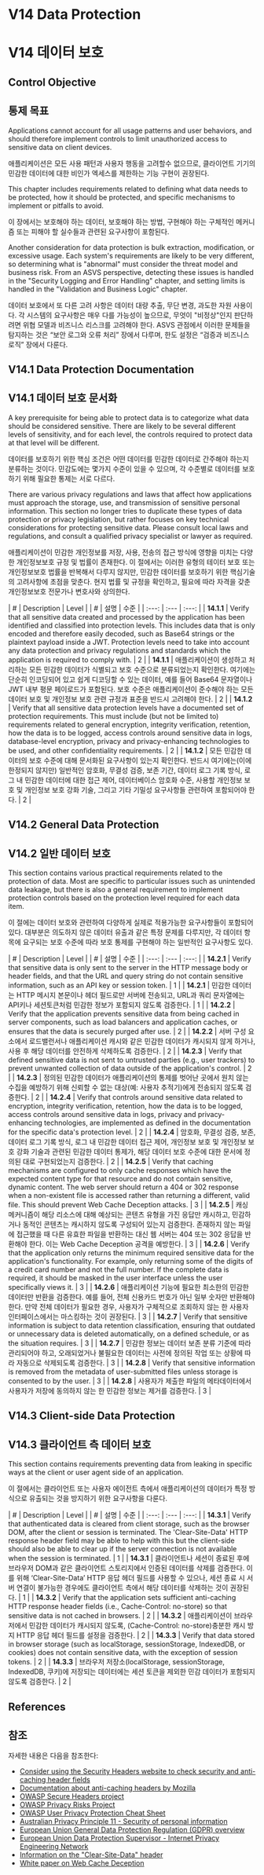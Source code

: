 # V14 Data Protection
# V14 데이터 보호

## Control Objective
## 통제 목표

Applications cannot account for all usage patterns and user behaviors, and should therefore implement controls to limit unauthorized access to sensitive data on client devices.

애플리케이션은 모든 사용 패턴과 사용자 행동을 고려할수 없으므로, 클라이언트 기기의 민감한 데이터에 대한 비인가 엑세스를 제한하는 기능 구현이 권장된다.

This chapter includes requirements related to defining what data needs to be protected, how it should be protected, and specific mechanisms to implement or pitfalls to avoid.

이 장에서는 보호해야 하는 데이터, 보호해야 하는 방법, 구현해야 하는 구체적인 메커니즘 또는 피해야 할 실수들과 관련된 요구사항이 포함된다.

Another consideration for data protection is bulk extraction, modification, or excessive usage. Each system's requirements are likely to be very different, so determining what is "abnormal" must consider the threat model and business risk. From an ASVS perspective, detecting these issues is handled in the "Security Logging and Error Handling" chapter, and setting limits is handled in the "Validation and Business Logic" chapter.

데이터 보호에서 또 다른 고려 사항은 데이터 대량 추출, 무단 변경, 과도한 자원 사용이다. 각 시스템의 요구사항은 매우 다를 가능성이 높으므로, 무엇이 "비정상"인지 판단하려면 위협 모델과 비즈니스 리스크를 고려해야 한다. ASVS 관점에서 이러한 문제들을 탐지하는 것은 “보안 로그와 오류 처리” 장에서 다루며, 한도 설정은 “검증과 비즈니스 로직” 장에서 다룬다.

## V14.1 Data Protection Documentation
## V14.1 데이터 보호 문서화


A key prerequisite for being able to protect data is to categorize what data should be considered sensitive. There are likely to be several different levels of sensitivity, and for each level, the controls required to protect data at that level will be different.

데이터를 보호하기 위한 핵심 조건은 어떤 데이터를 민감한 데이터로 간주해야 하는지 분류하는 것이다. 민감도에는 몇가지 수준이 있을 수 있으며, 각 수준별로 데이터를 보호하기 위해 필요한 통제는 서로 다르다.

There are various privacy regulations and laws that affect how applications must approach the storage, use, and transmission of sensitive personal information. This section no longer tries to duplicate these types of data protection or privacy legislation, but rather focuses on key technical considerations for protecting sensitive data. Please consult local laws and regulations, and consult a qualified privacy specialist or lawyer as required.

애플리케이션이 민감한 개인정보를 저장, 사용, 전송의 접근 방식에 영향을 미치는 다양한 개인정보보호 규정 및 법률이 존재한다. 이 절에서는 이러한 유형의 테이터 보호 또는 개인정보보호 법률을 반복해서 다루지 않지만, 민감한 데이터를 보호하기 위한 핵심기술의 고려사항에 초점을 맞춘다. 현지 법률 및 규정을 확인하고, 필요에 따라 자격을 갖춘 개인정보보호 전문가나 변호사와 상의한다.

| # | Description | Level |
| # | 설명 | 수준 |
| :---: | :--- | :---: |
| **14.1.1** | Verify that all sensitive data created and processed by the application has been identified and classified into protection levels. This includes data that is only encoded and therefore easily decoded, such as Base64 strings or the plaintext payload inside a JWT. Protection levels need to take into account any data protection and privacy regulations and standards which the application is required to comply with. | 2 |
| **14.1.1** | 애플리케이션이 생성하고 처리하는 모든 민감한 데이터가 식별되고 보호 수준으로 분류되었는지 확인한다. 여기에는 단순히 인코딩되어 있고 쉽게 디코딩할 수 있는 데이터, 예를 들어 Base64 문자열이나 JWT 내부 평문 페이로드가 포함된다. 보호 수준은 애플리케이션이 준수해야 하는 모든 데이터 보호 및 개인정보 보호 관련 규정과 표준을 반드시 고려해야 한다. | 2 |
| **14.1.2** | Verify that all sensitive data protection levels have a documented set of protection requirements. This must include (but not be limited to) requirements related to general encryption, integrity verification, retention, how the data is to be logged, access controls around sensitive data in logs, database-level encryption, privacy and privacy-enhancing technologies to be used, and other confidentiality requirements. | 2 |
| **14.1.2** | 모든 민감한 데이터의 보호 수준에 대해 문서화된 요구사항이 있는지 확인한다. 반드시 여기에는(이에 한정되지 않지만) 일반적인 암호화, 무결성 검증, 보존 기간, 데이터 로그 기록 방식, 로그 내 민감한 데이터에 대한 접근 제어, 데이터베이스 암호화 수준, 사용할 개인정보 보호 및 개인정보 보호 강화 기술, 그리고 기타 기밀성 요구사항들 관련하여 포함되어야 한다. | 2 |

## V14.2 General Data Protection
## V14.2 일반 데이터 보호

This section contains various practical requirements related to the protection of data. Most are specific to particular issues such as unintended data leakage, but there is also a general requirement to implement protection controls based on the protection level required for each data item.

이 절에는 데이터 보호와 관련하여 다양하게 실제로 적용가능한 요구사항들이 포함되어 있다. 대부분은 의도하지 않은 데이터 유출과 같은 특정 문제를 다루지만, 각 데이터 항목에 요구되는 보호 수준에 따라 보호 통제를 구현해야 하는 일반적인 요구사항도 있다.

| # | Description | Level |
| # | 설명 | 수준 |
| :---: | :--- | :---: |
| **14.2.1** | Verify that sensitive data is only sent to the server in the HTTP message body or header fields, and that the URL and query string do not contain sensitive information, such as an API key or session token. | 1 |
| **14.2.1** | 민감한 데이터는 HTTP 메시지 본문이나 헤더 필드로만 서버에 전송되고, URL과 쿼리 문자열에는 API키나 세션토큰처럼 민감한 정보가 포함되지 않도록 검증한다. | 1 |
| **14.2.2** | Verify that the application prevents sensitive data from being cached in server components, such as load balancers and application caches, or ensures that the data is securely purged after use. | 2 |
| **14.2.2** | 서버 구성 요소에서 로드밸런서나 애플리케이션 캐시와 같은 민감한 데이터가 캐시되지 않게 하거나, 사용 후 해당 데이터를 안전하게 삭제하도록 검증한다. | 2 |
| **14.2.3** | Verify that defined sensitive data is not sent to untrusted parties (e.g., user trackers) to prevent unwanted collection of data outside of the application's control. | 2 |
| **14.2.3** | 정의된 민감한 데이터가 애플리케이션의 통제를 벗어난 곳에서 원치 않는 수집을 예방하기 위해 신뢰할 수 없는 대상(예: 사용자 추적기)에게 전송되지 않도록 검증한다. | 2 |
| **14.2.4** | Verify that controls around sensitive data related to encryption, integrity verification, retention, how the data is to be logged, access controls around sensitive data in logs, privacy and privacy-enhancing technologies, are implemented as defined in the documentation for the specific data's protection level. | 2 |
| **14.2.4** | 암호화, 무결성 검증, 보존, 데이터 로그 기록 방식, 로그 내 민감한 데이터 접근 제어, 개인정보 보호 및 개인정보 보호 강화 기술과 관련된 민감한 데이터 통제가, 해당 데이터 보호 수준에 대한 문서에 정의된 대로 구현되었는지 검증한다. | 2 |
| **14.2.5** | Verify that caching mechanisms are configured to only cache responses which have the expected content type for that resource and do not contain sensitive, dynamic content. The web server should return a 404 or 302 response when a non-existent file is accessed rather than returning a different, valid file. This should prevent Web Cache Deception attacks. | 3 |
| **14.2.5** | 캐싱 메커니즘이 해당 리소스에 대해 예상되는 콘텐츠 유형을 가진 응답만 캐시하고, 민감하거나 동적인 콘텐츠는 캐시하지 않도록 구성되어 있는지 검증한다. 존재하지 않는 파일에 접근했을 때 다른 유효한 파일을 반환하는 대신 웹 서버는 404 또는 302 응답을 반환해야 한다. 이는 Web Cache Deception  공격을 예방한다. | 3 |
| **14.2.6** | Verify that the application only returns the minimum required sensitive data for the application's functionality. For example, only returning some of the digits of a credit card number and not the full number. If the complete data is required, it should be masked in the user interface unless the user specifically views it. | 3 |
| **14.2.6** | 애플리케이션 기능에 필요한 최소한의 민감한 데이터만 반환을 검증한다. 예를 들어, 전체 신용카드 번호가 아닌 일부 숫자만 반환해야 한다. 만약 전체 데이터가 필요한 경우, 사용자가 구체적으로 조회하지 않는 한 사용자 인터페이스에서는 마스킹하는 것이 권장된다. | 3 |
| **14.2.7** | Verify that sensitive information is subject to data retention classification, ensuring that outdated or unnecessary data is deleted automatically, on a defined schedule, or as the situation requires. | 3 |
| **14.2.7** | 민감한 정보는 데이터 보존 분류 기준에 따라 관리되어야 하고, 오래되었거나 불필요한 데이터는 사전에 정의된 작업 또는 상황에 따라 자동으로 삭제되도록 검증한다. | 3 |
| **14.2.8** | Verify that sensitive information is removed from the metadata of user-submitted files unless storage is consented to by the user. | 3 |
| **14.2.8** | 사용자가 제출한 파일의 메타데이터에서 사용자가 저장에 동의하지 않는 한 민감한 정보는 제거를 검증한다. | 3 |

## V14.3 Client-side Data Protection
## V14.3 클라이언트 측 데이터 보호

This section contains requirements preventing data from leaking in specific ways at the client or user agent side of an application.

이 절에서는 클라이언트 또는 사용자 에이전트 측에서 애플리케이션의 데이터가 특정 방식으로 유출되는 것을 방지하기 위한 요구사항을 다룬다.

| # | Description | Level |
| # | 설명 | 수준 |
| :---: | :--- | :---: |
| **14.3.1** | Verify that authenticated data is cleared from client storage, such as the browser DOM, after the client or session is terminated. The 'Clear-Site-Data' HTTP response header field may be able to help with this but the client-side should also be able to clear up if the server connection is not available when the session is terminated. | 1 |
| **14.3.1** | 클라이언트나 세션이 종료된 후에 브라우저 DOM과 같은 클라이언트 스토리지에서 인증된 데이터를 삭제를 검증한다. 이를 위해 ‘Clear-Site-Data’ HTTP 응답 헤더 필드를 사용할 수 있으나, 세션 종료 시 서버 연결이 불가능한 경우에도 클라이언트 측에서 해당 데이터를 삭제하는 것이 권장된다. | 1 |
| **14.3.2** | Verify that the application sets sufficient anti-caching HTTP response header fields (i.e., Cache-Control: no-store) so that sensitive data is not cached in browsers. | 2 |
| **14.3.2** | 애플리케이션이 브라우저에서 민감한 데이터가 캐시되지 않도록, (Cache-Control: no-store)충분한 캐시 방지 HTTP 응답 헤더 필드를 설정을 검증한다. | 2 |
| **14.3.3** | Verify that data stored in browser storage (such as localStorage, sessionStorage, IndexedDB, or cookies) does not contain sensitive data, with the exception of session tokens. | 2 |
| **14.3.3** | 브라우저 저장소(localStorage, sessionStorage, IndexedDB, 쿠키)에 저장되는 데이터에는 세션 토큰을 제외한 민감 데이터가 포함되지 않도록 검증한다. | 2 |

## References
## 참조

자세한 내용은 다음을 참조한다:

* [Consider using the Security Headers website to check security and anti-caching header fields](https://securityheaders.com/)
* [Documentation about anti-caching headers by Mozilla](https://developer.mozilla.org/en-US/docs/Web/HTTP/Caching)
* [OWASP Secure Headers project](https://owasp.org/www-project-secure-headers/)
* [OWASP Privacy Risks Project](https://owasp.org/www-project-top-10-privacy-risks/)
* [OWASP User Privacy Protection Cheat Sheet](https://cheatsheetseries.owasp.org/cheatsheets/User_Privacy_Protection_Cheat_Sheet.html)
* [Australian Privacy Principle 11 - Security of personal information](https://www.oaic.gov.au/privacy/australian-privacy-principles/australian-privacy-principles-guidelines/chapter-11-app-11-security-of-personal-information)
* [European Union General Data Protection Regulation (GDPR) overview](https://www.edps.europa.eu/data-protection_en)
* [European Union Data Protection Supervisor - Internet Privacy Engineering Network](https://www.edps.europa.eu/data-protection/ipen-internet-privacy-engineering-network_en)
* [Information on the "Clear-Site-Data" header](https://developer.mozilla.org/en-US/docs/Web/HTTP/Headers/Clear-Site-Data)
* [White paper on Web Cache Deception](https://www.blackhat.com/docs/us-17/wednesday/us-17-Gil-Web-Cache-Deception-Attack-wp.pdf)
